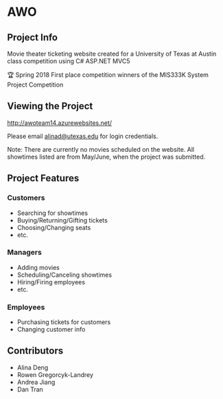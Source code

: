 # AWO
## Project Info
Movie theater ticketing website created for a University of Texas at Austin class competition using C# ASP.NET MVC5

:trophy: Spring 2018 First place competition winners of the MIS333K System Project Competition
## Viewing the Project
http://awoteam14.azurewebsites.net/

Please email alinad@utexas.edu for login credentials.

Note: There are currently no movies scheduled on the website. All showtimes listed are from May/June, when the project was submitted.
## Project Features
### Customers
* Searching for showtimes
* Buying/Returning/Gifting tickets
* Choosing/Changing seats
* etc.
### Managers
* Adding movies
* Scheduling/Canceling showtimes
* Hiring/Firing employees
* etc.
### Employees
* Purchasing tickets for customers
* Changing customer info
## Contributors
* Alina Deng
* Rowen Gregorcyk-Landrey
* Andrea Jiang
* Dan Tran
